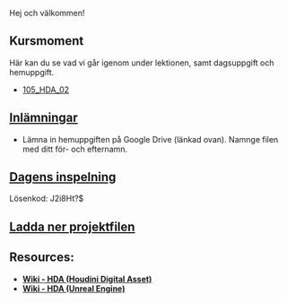 Hej och välkommen!

## Kursmoment
Här kan du se vad vi går igenom under lektionen, samt dagsuppgift och hemuppgift.

* [105_HDA_02](https://github.com/Studio-Konkret/Technical-Direction/tree/main/Kursmoment/105_HDA_02)

## [Inlämningar](https://drive.google.com/drive/folders/1Xtav1vNc5xot-4UZH8K4UncOpoASECVR?usp=sharing)

- Lämna in hemuppgiften på Google Drive (länkad ovan). Namnge filen med ditt för- och efternamn.

## [Dagens inspelning](https://zoom.us/rec/share/p9YIHC3oa8EVokxXecQzu9StxBgWxt5szhl3BlJG3wnVTUgEWEbdIE5dXmZZ4Six.QuQ36S6eUQbNovcY)

Lösenkod: J2i8Ht?$

## <a href="https://raw.githubusercontent.com/Studio-Konkret/Technical-Direction/main/Nackademin/T3D24/Houdini%20och%20Procedurella%20Milj%C3%B6er%201/DAG_07/DAG_07.hiplc" target="_blank">Ladda ner projektfilen</a>


## Resources:
- [**Wiki - HDA (Houdini Digital Asset)**](https://github.com/Studio-Konkret/Technical-Direction/wiki/HDA-(Houdini-Digital-Asset))
- [**Wiki - HDA (Unreal Engine)**](https://github.com/Studio-Konkret/Technical-Direction/wiki/HDA-(Unreal-Engine))
